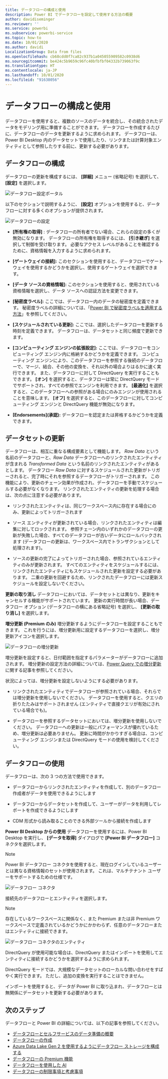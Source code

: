 ```yaml
---
title: データフローの構成と使用
description: Power BI でデータフローを設定して使用する方法の概要
author: davidiseminger
ms.reviewer: ''
ms.service: powerbi
ms.subservice: powerbi-service
ms.topic: how-to
ms.date: 10/01/2020
ms.author: davidi
LocalizationGroup: Data from files
ms.openlocfilehash: cb68cdd0f7ca82c937b1a045055909582c0938d6
ms.sourcegitcommit: be424c5b9659c96fc40bfbfbf04332b739063f9c
ms.translationtype: HT
ms.contentlocale: ja-JP
ms.lasthandoff: 10/01/2020
ms.locfileid: "91638056"
---
```

# <a name="configure-and-consume-a-dataflow"></a>データフローの構成と使用

データフローを使用すると、複数のソースのデータを統合し、その統合されたデータをモデリング用に準備することができます。 データフローを作成するたびに、データフローのデータを更新するように求められます。 データフローは、Power BI Desktop 内のデータセットで使用したり、リンクまたは計算対象エンティティとして参照したりする前に、更新する必要があります。

## <a name="configuring-a-dataflow"></a>データフローの構成

データフローの更新を構成するには、 **[詳細]** メニュー (省略記号) を選択して、 **[設定]** を選択します。

![データフロー設定ポータル](media/dataflows-configure-consume/dataflow-settings.png)

以下のセクションで説明するように、 **[設定]** オプションを使用すると、データフローに対する多くのオプションが提供されます。

![データフローの設定](media/dataflows-configure-consume/dataflow-settings-detailed.png)

* **[所有権の取得]** : データフローの所有者でない場合、これらの設定の多くが無効になります。 データフローの所有権を取得するには、 **[引き継ぎ]** を選択して制御を受け取ります。 必要なアクセス レベルがあることを確認するために、資格情報を入力するように求められます。

* **[ゲートウェイの接続]:** このセクションを使用すると、データフローでゲートウェイを使用するかどうかを選択し、使用するゲートウェイを選択できます。 

* **[データ ソースの資格情報]:** このセクションを使用すると、使用されている資格情報を選択し、データ ソースへの認証方法を変更できます。

* **[秘密度ラベル]:** ここでは、データフロー内のデータの秘密度を定義できます。 秘密度ラベルの詳細については、「[Power BI で秘密度ラベルを適用する方法](../../admin/service-security-apply-data-sensitivity-labels.md)」を参照してください。

* **[スケジュールされている更新]:** ここでは、選択したデータフローを更新する時刻を定義できます。 データフローは、データセットと同じ頻度で更新できます。

* **[コンピューティング エンジンの拡張設定]:** ここでは、データフローをコンピューティング エンジン内に格納するかどうかを定義できます。 コンピューティング エンジンにより、このデータフローを参照する後続のデータフローで、マージ、結合、その他の変換を、それ以外の場合よりはるかに速く実行できます。 また、データフローに対して DirectQuery を実行することもできます。 **[オン]** を選択すると、データフローは常に DirectQuery モードでサポートされ、すべての参照でエンジンを利用できます。 **[最適化]** を選択すると、このデータフローへの参照がある場合にのみエンジンが使用されることを意味します。 **[オフ]** を選択すると、このデータフローに対してコンピューティング エンジンと DirectQuery 機能が無効になります。

* **[Endorsements]\(承認\):** データフローを認定または昇格するかどうかを定義できます。 

## <a name="refreshing-a-dataflow"></a>データセットの更新
データフローは、相互に重なる構成要素として機能します。 *Raw Data* という名前のデータフローと、*Raw Data* データフローへのリンクされたエンティティが含まれる *Transformed Data* という名前のリンクされたエンティティがあるとします。 データフロー *Raw Data* に対するスケジュールされた更新がトリガーされると、完了時にそれを参照するデータフローがトリガーされます。 この機能により、更新のチェーン効果が作成され、データフローを手動でスケジュールする必要がなくなります。 リンクされたエンティティの更新を処理する場合は、次の点に注意する必要があります。

* リンクされたエンティティは、同じワークスペース内に存在する場合にのみ、更新によってトリガーされます

* ソース エンティティが更新されている場合、リンクされたエンティティは編集に対してロックされます。 参照チェーン内のいずれかのデータフローの更新が失敗した場合、すべてのデータフローが古いデータにロールバックされます (データフローの更新は、ワークスペース内でトランザクションとして処理されます)。

* ソースの更新の完了によってトリガーされた場合、参照されているエンティティのみが更新されます。 すべてのエンティティをスケジュールするには、リンクされたエンティティにもスケジュールされた更新を設定する必要があります。 二重の更新を回避するため、リンクされたデータフローには更新スケジュールを設定しないでください。

**更新の取り消し** データフローにおいては、データセットとは異なり、更新をキャンセルする機能がサポートされています。 更新の実行時間が長い場合、データフロー オプション (データフローの横にある省略記号) を選択し、 **[更新の取り消し]** を選択します。

**増分更新 (Premium のみ)** 増分更新するようにデータフローを設定することもできます。 これを行うには、増分更新用に設定するデータフローを選択し、増分更新アイコンを選択します。

![データフローの増分更新](media/dataflows-configure-consume/dataflow-created-entity.png)

増分更新を設定すると、日付範囲を指定するパラメーターがデータフローに追加されます。 増分更新の設定方法の詳細については、[Power Query での増分更新](https://docs.microsoft.com/power-query/dataflows/incremental-refresh)に関する記事を参照してください。

状況によっては、増分更新を設定しないようにする必要があります。

* リンクされたエンティティでデータフローが参照されている場合、それらでは増分更新を使用しないでください。 データフローを使用すると、クエリの折りたたみはサポートされません (エンティティで直接クエリが有効にされている場合でも)。 

* データフローを参照するデータセットにおいては、増分更新を使用しないでください。 データフローへの更新は一般にパフォーマンスが優れているため、増分更新は必要ありません。 更新に時間がかかりすぎる場合は、コンピューティング エンジンまたは DirectQuery モードの使用を検討してください。

## <a name="consuming-a-dataflow"></a>データフローの使用

データフローは、次の 3 つの方法で使用できます。

* データフローからリンクされたエンティティを作成して、別のデータフロー作成者がデータを使用できるようにします

* データフローからデータセットを作成して、ユーザーがデータを利用してレポートを作成できるようにします

* CDM 形式から読み取ることのできる外部ツールから接続を作成します

**Power BI Desktop からの使用** データフローを使用するには、Power BI Desktop を実行し、 **[データを取得]** ダイアログで **[Power BI データフロー]** コネクタを選択します。

> [!NOTE]
> Power BI データフロー コネクタを使用すると、現在ログインしているユーザーとは異なる資格情報のセットが使用されます。 これは、マルチテナント ユーザーをサポートするための仕様です。

![データフロー コネクタ](media/dataflows-configure-consume/dataflow-connector.png)

接続先のデータフローとエンティティを選択します。 

> [!NOTE]
> 存在しているワークスペースに関係なく、また Premium または非 Premium ワークスペースで定義されているかどうかにかかわらず、任意のデータフローまたはエンティティに接続できます。

![データフロー コネクタのエンティティ](media/dataflows-configure-consume/dataflow-entities-picker.png)

DirectQuery が使用可能な場合は、DirectQuery またはインポートを使用してエンティティに接続するかどうかを選択するように求められます。 

DirectQuery モードでは、大規模なデータセットのローカルな問い合わせをすばやく実行できます。 ただし、追加の変換を実行することはできません。 

インポートを使用すると、データが Power BI に取り込まれ、データフローとは無関係にデータセットを更新する必要があります。

## <a name="next-steps"></a>次のステップ
データフローと Power BI の詳細については、以下の記事を参照してください。

* [データフローとセルフサービスのデータ準備の概要](dataflows-introduction-self-service.md)
* [データフローの作成](dataflows-create.md)
* [Azure Data Lake Gen 2 を使用するようにデータフロー ストレージを構成する](dataflows-azure-data-lake-storage-integration.md)
* [データフローの Premium 機能](dataflows-premium-features.md)
* [データフローを使用した AI](dataflows-machine-learning-integration.md)
* [データフローの制限事項と考慮事項](dataflows-features-limitations.md)